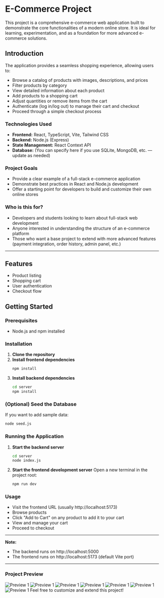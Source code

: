 # E-Commerce Project

This project is a comprehensive e-commerce web application built to demonstrate the core functionalities of a modern online store. It is ideal for learning, experimentation, and as a foundation for more advanced e-commerce solutions.

## Introduction

The application provides a seamless shopping experience, allowing users to:
- Browse a catalog of products with images, descriptions, and prices
- Filter products by category
- View detailed information about each product
- Add products to a shopping cart
- Adjust quantities or remove items from the cart
- Authenticate (log in/log out) to manage their cart and checkout
- Proceed through a simple checkout process

### Technologies Used
- **Frontend:** React, TypeScript, Vite, Tailwind CSS
- **Backend:** Node.js (Express)
- **State Management:** React Context API
- **Database:** (You can specify here if you use SQLite, MongoDB, etc. — update as needed)

### Project Goals
- Provide a clear example of a full-stack e-commerce application
- Demonstrate best practices in React and Node.js development
- Offer a starting point for developers to build and customize their own online stores

### Who is this for?
- Developers and students looking to learn about full-stack web development
- Anyone interested in understanding the structure of an e-commerce platform
- Those who want a base project to extend with more advanced features (payment integration, order history, admin panel, etc.)

---

## Features
- Product listing
- Shopping cart
- User authentication
- Checkout flow

## Getting Started

### Prerequisites
- Node.js and npm installed

### Installation
1. **Clone the repository**
2. **Install frontend dependencies**
   ```sh
   npm install
   ```
3. **Install backend dependencies**
   ```sh
   cd server
   npm install
   ```

### (Optional) Seed the Database
If you want to add sample data:
```sh
node seed.js
```

### Running the Application
1. **Start the backend server**
   ```sh
   cd server
   node index.js
   ```
2. **Start the frontend development server**
   Open a new terminal in the project root:
   ```sh
   npm run dev
   ```

### Usage
- Visit the frontend URL (usually http://localhost:5173)
- Browse products
- Click "Add to Cart" on any product to add it to your cart
- View and manage your cart
- Proceed to checkout

---

**Note:**
- The backend runs on http://localhost:5000
- The frontend runs on http://localhost:5173 (default Vite port)

---

### Project Preview

![Preview 1](./src/data/preview1.png)
![Preview 1](./src/data/preview2.png)
![Preview 1](./src/data/preview3.png)
![Preview 1](./src/data/preview4.png)
![Preview 1](./src/data/preview5.png)
![Preview 1](./src/data/preview6.png)
![Preview 1](./src/data/preview7.png)
Feel free to customize and extend this project! 
